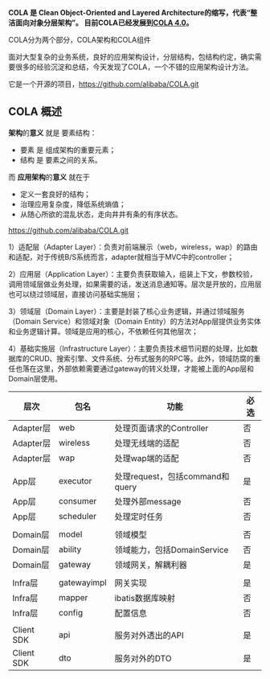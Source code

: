 **COLA 是 Clean Object-Oriented and Layered Architecture的缩写，代表“整洁面向对象分层架构”。 目前COLA已经发展到[COLA 4.0](https://blog.csdn.net/significantfrank/article/details/110934799)。**

COLA分为两个部分，COLA架构和COLA组件



面对大型复杂的业务系统，良好的应用架构设计，分层结构，包结构约定，确实需要很多的经验沉淀和总结，今天发现了COLA，一个不错的应用架构设计方法。

它是一个开源的项目，https://github.com/alibaba/COLA.git







## COLA 概述

**架构**的**意义** 就是 要素结构：

- 要素 是 组成架构的重要元素；
- 结构 是 要素之间的关系。

而 **应用架构**的**意义** 就在于

- 定义一套良好的结构；
- 治理应用复杂度，降低系统熵值；
- 从随心所欲的混乱状态，走向井井有条的有序状态。



https://github.com/alibaba/COLA.git







1）适配层（Adapter Layer）：负责对前端展示（web，wireless，wap）的路由和适配，对于传统B/S系统而言，adapter就相当于MVC中的controller；

2）应用层（Application Layer）：主要负责获取输入，组装上下文，参数校验，调用领域层做业务处理，如果需要的话，发送消息通知等。层次是开放的，应用层也可以绕过领域层，直接访问基础实施层；

3）领域层（Domain Layer）：主要是封装了核心业务逻辑，并通过领域服务（Domain Service）和领域对象（Domain Entity）的方法对App层提供业务实体和业务逻辑计算。领域是应用的核心，不依赖任何其他层次；

4）基础实施层（Infrastructure Layer）：主要负责技术细节问题的处理，比如数据库的CRUD、搜索引擎、文件系统、分布式服务的RPC等。此外，领域防腐的重任也落在这里，外部依赖需要通过gateway的转义处理，才能被上面的App层和Domain层使用。











| 层次       | 包名        | 功能                            | 必选 |
| ---------- | ----------- | ------------------------------- | ---- |
| Adapter层  | web         | 处理页面请求的Controller        | 否   |
| Adapter层  | wireless    | 处理无线端的适配                | 否   |
| Adapter层  | wap         | 处理wap端的适配                 | 否   |
|            |             |                                 |      |
| App层      | executor    | 处理request，包括command和query | 是   |
| App层      | consumer    | 处理外部message                 | 否   |
| App层      | scheduler   | 处理定时任务                    | 否   |
|            |             |                                 |      |
| Domain层   | model       | 领域模型                        | 否   |
| Domain层   | ability     | 领域能力，包括DomainService     | 否   |
| Domain层   | gateway     | 领域网关，解耦利器              | 是   |
|            |             |                                 |      |
| Infra层    | gatewayimpl | 网关实现                        | 是   |
| Infra层    | mapper      | ibatis数据库映射                | 否   |
| Infra层    | config      | 配置信息                        | 否   |
|            |             |                                 |      |
| Client SDK | api         | 服务对外透出的API               | 是   |
| Client SDK | dto         | 服务对外的DTO                   | 是   |

